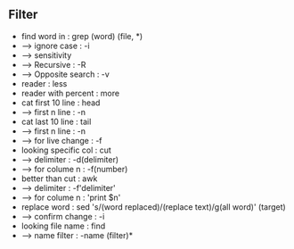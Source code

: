 ## Filter
- find word in            : grep (word) (file, *)
- --> ignore case         : -i
- --> sensitivity           
- --> Recursive           : -R 
- --> Opposite search     : -v       
- reader                  : less
- reader with percent     : more
- cat first 10 line       : head 
- --> first n line        : -n
- cat last 10 line        : tail 
- --> first n line        : -n
- --> for live change     : -f
- looking specific col    : cut
- --> delimiter           : -d(delimiter)
- --> for colume n        : -f(number)
- better than cut         : awk
- --> delimiter           : -f'delimiter'
- --> for colume n        : 'print $n'
- replace word            : sed 's/(word replaced)/(replace text)/g(all word)' (target)
- --> confirm change      : -i
- looking file name       : find
- --> name filter         : -name (filter)*
